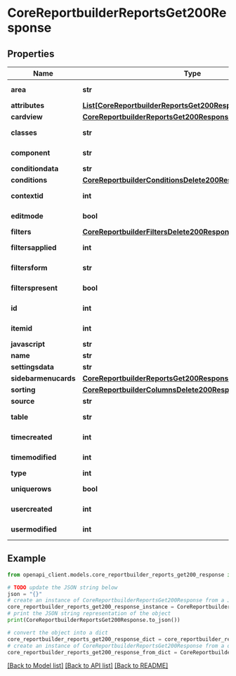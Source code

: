# CoreReportbuilderReportsGet200Response


## Properties

Name | Type | Description | Notes
------------ | ------------- | ------------- | -------------
**area** | **str** | area | [default to '']
**attributes** | [**List[CoreReportbuilderReportsGet200ResponseAttributesInner]**](CoreReportbuilderReportsGet200ResponseAttributesInner.md) |  | 
**cardview** | [**CoreReportbuilderReportsGet200ResponseCardview**](CoreReportbuilderReportsGet200ResponseCardview.md) |  | [optional] 
**classes** | **str** | classes | [default to 'null']
**component** | **str** | component | [default to '']
**conditiondata** | **str** | conditiondata | 
**conditions** | [**CoreReportbuilderConditionsDelete200Response**](CoreReportbuilderConditionsDelete200Response.md) |  | [optional] 
**contextid** | **int** | contextid | [default to {}]
**editmode** | **bool** | editmode | [default to False]
**filters** | [**CoreReportbuilderFiltersDelete200Response**](CoreReportbuilderFiltersDelete200Response.md) |  | [optional] 
**filtersapplied** | **int** | filtersapplied | [default to null]
**filtersform** | **str** | filtersform | [default to 'null']
**filterspresent** | **bool** | filterspresent | [default to False]
**id** | **int** | id | [default to 0]
**itemid** | **int** | itemid | [default to 0]
**javascript** | **str** | javascript | 
**name** | **str** | name | 
**settingsdata** | **str** | settingsdata | 
**sidebarmenucards** | [**CoreReportbuilderReportsGet200ResponseSidebarmenucards**](CoreReportbuilderReportsGet200ResponseSidebarmenucards.md) |  | [optional] 
**sorting** | [**CoreReportbuilderColumnsDelete200Response**](CoreReportbuilderColumnsDelete200Response.md) |  | [optional] 
**source** | **str** | source | 
**table** | **str** | table | [default to 'null']
**timecreated** | **int** | timecreated | [default to 0]
**timemodified** | **int** | timemodified | [default to 0]
**type** | **int** | type | 
**uniquerows** | **bool** | uniquerows | [default to False]
**usercreated** | **int** | usercreated | [default to {}]
**usermodified** | **int** | usermodified | [default to 0]

## Example

```python
from openapi_client.models.core_reportbuilder_reports_get200_response import CoreReportbuilderReportsGet200Response

# TODO update the JSON string below
json = "{}"
# create an instance of CoreReportbuilderReportsGet200Response from a JSON string
core_reportbuilder_reports_get200_response_instance = CoreReportbuilderReportsGet200Response.from_json(json)
# print the JSON string representation of the object
print(CoreReportbuilderReportsGet200Response.to_json())

# convert the object into a dict
core_reportbuilder_reports_get200_response_dict = core_reportbuilder_reports_get200_response_instance.to_dict()
# create an instance of CoreReportbuilderReportsGet200Response from a dict
core_reportbuilder_reports_get200_response_from_dict = CoreReportbuilderReportsGet200Response.from_dict(core_reportbuilder_reports_get200_response_dict)
```
[[Back to Model list]](../README.md#documentation-for-models) [[Back to API list]](../README.md#documentation-for-api-endpoints) [[Back to README]](../README.md)


